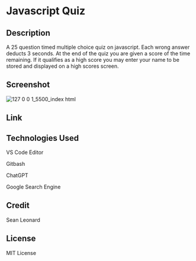 # Javascript Quiz

## Description

A 25 question timed multiple choice quiz on javascript.
Each wrong answer deducts 3 seconds.
At the end of the quiz you are given a score
of the time remaining.  If it qualifies as a high
score you may enter your name to be stored and
displayed on a high scores screen.

## Screenshot

![127 0 0 1_5500_index html](https://user-images.githubusercontent.com/122305724/223310514-ae2d27ed-8866-4e87-8c0e-303babe6379d.png)

## Link

## Technologies Used

VS Code Editor

Gitbash

ChatGPT

Google Search Engine

## Credit

Sean Leonard

## License

MIT License
